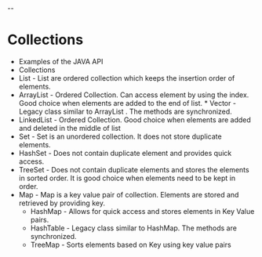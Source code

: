 --
# Collections
* Examples of the JAVA API
 * Collections
  * List - List are ordered collection which keeps the insertion order of elements.
   * ArrayList - Ordered Collection. Can access element by using the index. Good choice when elements are added to the end of list.
    * Vector - Legacy class similar to ArrayList . The methods are synchronized.
   * LinkedList - Ordered Collection. Good choice when elements are added and deleted in the middle of list
  * Set - Set  is an unordered collection. It does not store duplicate elements.
   * HashSet - Does not contain duplicate element and provides quick access.
   * TreeSet - Does not contain duplicate elements and stores the elements in sorted order. It is good choice when elements need to be kept in order.
 * Map - Map is a key value pair of collection. Elements are stored and retrieved by  providing key.
   * HashMap - Allows for quick access and stores elements in Key Value pairs.
    * HashTable - Legacy class similar to HashMap. The methods are synchronized.
   * TreeMap - Sorts elements based on Key using key value pairs
